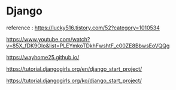 # Django

reference : https://lucky516.tistory.com/52?category=1010534

https://www.youtube.com/watch?v=85X_fDK9OIo&list=PLEYmkoTDkhFwshtF_c00ZE8BbwsEoVQQg

https://wayhome25.github.io/

https://tutorial.djangogirls.org/en/django_start_project/

https://tutorial.djangogirls.org/ko/django_start_project/
